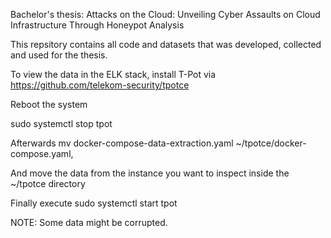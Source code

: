 Bachelor's thesis: Attacks on the Cloud: Unveiling Cyber Assaults on Cloud Infrastructure Through Honeypot Analysis

This repsitory contains all code and datasets that was developed, collected and used for the thesis.


To view the data in the ELK stack, install T-Pot via https://github.com/telekom-security/tpotce

Reboot the system

sudo systemctl stop tpot

Afterwards mv docker-compose-data-extraction.yaml ~/tpotce/docker-compose.yaml,

And move the data from the instance you want to inspect inside the ~/tpotce directory 

Finally execute sudo systemctl start tpot 

NOTE: Some data might be corrupted.
